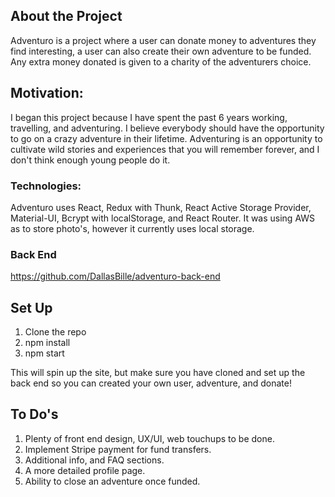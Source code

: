 ## About the Project

Adventuro is a project where a user can donate money to adventures they find interesting, a user can also create their own adventure to be funded. Any extra money donated is given to a charity of the adventurers choice.

<!-- [![Adeventuro]()](https://www.youtube.com/watch?v=wo0yppQpd0A&t=17s "Adventuro") -->

## Motivation:

I began this project because I have spent the past 6 years working, travelling, and adventuring. I believe everybody should have the opportunity to go on a crazy adventure in their lifetime. Adventuring is an opportunity to cultivate wild stories and experiences that you will remember forever, and I don't think enough young people do it.

### Technologies:

Adventuro uses React, Redux with Thunk, React Active Storage Provider, Material-UI, Bcrypt with localStorage, and React Router. It was using AWS as to store photo's, however it currently uses local storage.

### Back End

https://github.com/DallasBille/adventuro-back-end

## Set Up

1. Clone the repo
2. npm install
3. npm start

This will spin up the site, but make sure you have cloned and set up the back end so you can created your own user, adventure, and donate!

## To Do's

1. Plenty of front end design, UX/UI, web touchups to be done.
2. Implement Stripe payment for fund transfers.
3. Additional info, and FAQ sections.
4. A more detailed profile page.
5. Ability to close an adventure once funded.
